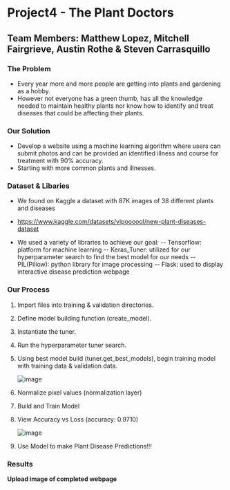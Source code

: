 # Project4 - The Plant Doctors
## Team Members: Matthew Lopez, Mitchell Fairgrieve, Austin Rothe & Steven Carrasquillo

### The Problem
- Every year more and more people are getting into plants and gardening as a hobby.
- However not everyone has a green thumb, has all the knowledge needed to maintain healthy plants nor know how to identify and treat diseases that could be affecting their plants.

### Our Solution
- Develop a website using a machine learning algorithm where users can submit photos and can be provided an identified illness and course for treatment with 90% accuracy.
- Starting with more common plants and illnesses.

### Dataset & Libaries
- We found on Kaggle a dataset with 87K images of 38 different plants and diseases
- https://www.kaggle.com/datasets/vipoooool/new-plant-diseases-dataset

- We used a variety of libraries to achieve our goal:
-- Tensorflow: platform for machine learning
-- Keras_Tuner: utilized for our hyperparameter search to find the best model for our needs
-- PIL(Pillow): python library for image processing
-- Flask: used to display interactive disease prediction webpage

### Our Process
1. Import files into training & validation directories.
2. Define model building function (create_model).
3. Instantiate the tuner.
4. Run the hyperparameter tuner search.
5. Using best model build (tuner.get_best_models), begin training model with training data & validation data.

   ![image](https://github.com/mlopez60/Project4/assets/98186160/4d1b5ba7-45eb-4f3f-9fdc-84dfb620c0db)

6. Normalize pixel values (normalization layer)
7. Build and Train Model 
8. View Accuracy vs Loss (accuracy: 0.9710)
    
   ![image](https://github.com/mlopez60/Project4/assets/98186160/84059329-b45e-49b2-8404-50b447f9d30e)
   
9. Use Model to make Plant Disease Predictions!!!


### Results

**Upload image of completed webpage**

